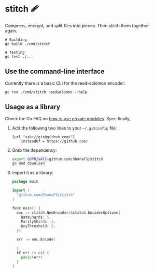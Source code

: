 # stitch 🩹

Compress, encrypt, and split files into pieces. Then stitch them together again.

```
# Building
go build ./cmd/stitch

# Testing
go test ./...
```

## Use the command-line interface

Currently there is a basic CLI for the reed-solomon encoder:

```
go run ./cmd/stitch reedsolomon --help
```

## Usage as a library

Check the Go FAQ on
[how to use private modules](https://go.dev/doc/faq#git_https). Specifically,

1. Add the following two lines to your `~/.gitconfig` file:

   ```
   [url "ssh://git@github.com/"]
       insteadOf = https://github.com/
   ```

2. Grab the dependency:

   ```bash
   export GOPRIVATE=github.com/OhanaFS/stitch
   go mod download
   ```

3. Import it as a library:

   ```go
   package main

   import (
     "github.com/OhanaFS/stitch"
   )

   func main() {
     enc := stitch.NewEncoder(&stitch.EncoderOptions{
       DataShards: 5,
       ParityShards: 3,
       KeyThreshold: 3,
     })

     err := enc.Encode(

     )
     if err != nil {
       panic(err)
     }
   }
   ```

